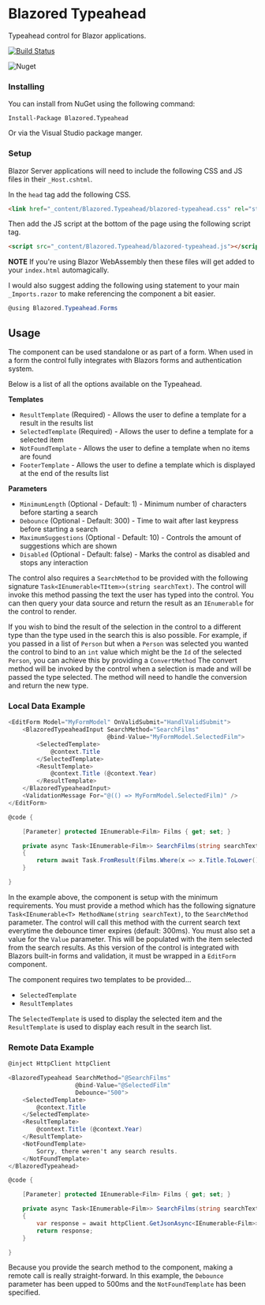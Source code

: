 # Blazored Typeahead
Typeahead control for Blazor applications.

[![Build Status](https://dev.azure.com/blazored/Typeahead/_apis/build/status/Blazored.Typeahead?branchName=master)](https://dev.azure.com/blazored/Typeahead/_build/latest?definitionId=10&branchName=master)

![Nuget](https://img.shields.io/nuget/v/blazored.typeahead.svg)

### Installing

You can install from NuGet using the following command:

`Install-Package Blazored.Typeahead`

Or via the Visual Studio package manger.

### Setup
Blazor Server applications will need to include the following CSS and JS files in their `_Host.cshtml`.

In the `head` tag add the following CSS.

```html
<link href="_content/Blazored.Typeahead/blazored-typeahead.css" rel="stylesheet" />
```

Then add the JS script at the bottom of the page using the following script tag.

```html
<script src="_content/Blazored.Typeahead/blazored-typeahead.js"></script>
```

**NOTE** If you're using Blazor WebAssembly then these files will get added to your `index.html` automagically.

I would also suggest adding the following using statement to your main `_Imports.razor` to make referencing the component a bit easier.

```cs
@using Blazored.Typeahead.Forms
```

## Usage
The component can be used standalone or as part of a form. When used in a form the control fully integrates with Blazors forms and authentication system.

Below is a list of all the options available on the Typeahead.

**Templates**

- `ResultTemplate` (Required) - Allows the user to define a template for a result in the results list
- `SelectedTemplate` (Required) - Allows the user to define a template for a selected item
- `NotFoundTemplate` - Allows the user to define a template when no items are found
- `FooterTemplate` - Allows the user to define a template which is displayed at the end of the results list

**Parameters**

- `MinimumLength` (Optional - Default: 1) - Minimum number of characters before starting a search
- `Debounce` (Optional - Default: 300) - Time to wait after last keypress before starting a search
- `MaximumSuggestions` (Optional - Default: 10) - Controls the amount of suggestions which are shown
- `Disabled` (Optional - Default: false) - Marks the control as disabled and stops any interaction

The control also requires a `SearchMethod` to be provided with the following signature `Task<IEnumerable<TItem>>(string searchText)`. The control will invoke this method 
passing the text the user has typed into the control. You can then query your data source and return the result as an `IEnumerable` for the control to render.

If you wish to bind the result of the selection in the control to a different type than the type used in the search this is also possible. For example, if you passed in a list
of `Person` but when a `Person` was selected you wanted the control to bind to an `int` value which might be the `Id` of the selected `Person`, you can achieve this by providing
a `ConvertMethod` The convert method will be invoked by the control when a selection is made and will be passed the type selected. The method will need to handle the conversion
and return the new type.


### Local Data Example
```cs
<EditForm Model="MyFormModel" OnValidSubmit="HandlValidSubmit">
    <BlazoredTypeaheadInput SearchMethod="SearchFilms"
                            @bind-Value="MyFormModel.SelectedFilm">
        <SelectedTemplate>
            @context.Title
        </SelectedTemplate>
        <ResultTemplate>
            @context.Title (@context.Year)
        </ResultTemplate>
    </BlazoredTypeaheadInput>
    <ValidationMessage For="@(() => MyFormModel.SelectedFilm)" />
</EditForm>

@code {

    [Parameter] protected IEnumerable<Film> Films { get; set; }

    private async Task<IEnumerable<Film>> SearchFilms(string searchText) 
    {
        return await Task.FromResult(Films.Where(x => x.Title.ToLower().Contains(searchText.ToLower())).ToList());
    }

}
```
In the example above, the component is setup with the minimum requirements. You must provide a method which has the following signature `Task<IEnumerable<T> MethodName(string searchText)`, to the `SearchMethod` parameter. The control will call this method with the current search text everytime the debounce timer expires (default: 300ms). You must also set a value for the `Value` parameter. This will be populated with the item selected from the search results. As this version of the control is integrated with Blazors built-in forms and validation, it must be wrapped in a `EditForm` component.

The component requires two templates to be provided...

- `SelectedTemplate`
- `ResultTemplates`

The `SelectedTemplate` is used to display the selected item and the `ResultTemplate` is used to display each result in the search list.


### Remote Data Example

```cs
@inject HttpClient httpClient

<BlazoredTypeahead SearchMethod="@SearchFilms"
                   @bind-Value="@SelectedFilm"
                   Debounce="500">
    <SelectedTemplate>
        @context.Title
    </SelectedTemplate>
    <ResultTemplate>
        @context.Title (@context.Year)
    </ResultTemplate>
    <NotFoundTemplate>
        Sorry, there weren't any search results.
    </NotFoundTemplate>
</BlazoredTypeahead>

@code {

    [Parameter] protected IEnumerable<Film> Films { get; set; }

    private async Task<IEnumerable<Film>> SearchFilms(string searchText) 
    {
        var response = await httpClient.GetJsonAsync<IEnumerable<Film>>($"https://allfilms.com/api/films/?title={searchText}");
        return response;
    }

}
```
Because you provide the search method to the component, making a remote call is really straight-forward. In this example, the `Debounce` parameter has been upped to 500ms and the `NotFoundTemplate` has been specified.